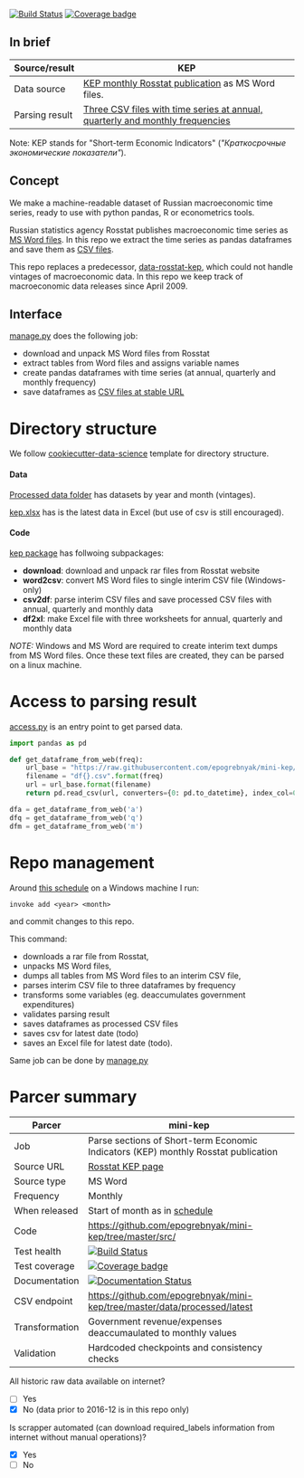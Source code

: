 [![Build Status](https://travis-ci.org/mini-kep/parser-rosstat-kep.svg?branch=master)](https://travis-ci.org/mini-kep/parser-rosstat-kep)
[![Coverage badge](https://codecov.io/gh/mini-kep/parser-rosstat-kep/branch/master/graphs/badge.svg)](https://codecov.io/gh/mini-kep/parser-rosstat-kep)


In brief
--------

Source/result   |                       KEP    
----------------|-------------------------------------------------------------------------------------------------
Data source     | [KEP monthly Rosstat publication][Rosstat] as MS Word files.
Parsing result  | [Three CSV files with time series at annual, quarterly and monthly frequencies][backend]

Note: KEP stands for "Short-term Economic Indicators" (*"Краткосрочные экономические показатели"*).

Concept
-------

We make a machine-readable dataset of Russian macroeconomic time series, ready to use with python pandas, R or econometrics tools. 

Russian statistics agency Rosstat publishes macroeconomic time series as [MS Word files][Rosstat]. In this repo we extract the time series as pandas dataframes and save them as [CSV files][backend]. 

This repo replaces a predecessor, [data-rosstat-kep](https://github.com/epogrebnyak/data-rosstat-kep), which could not handle vintages of macroeconomic data. In this repo we keep track of macroeconomic data releases since April 2009. 


Interface 
---------
[manage.py](https://github.com/mini-kep/parser-rosstat-kep/blob/master/src/manage.py) does the following job:
- download and unpack MS Word files from Rosstat
- extract tables from Word files and assigns variable names
- create pandas dataframes with time series (at annual, quarterly and monthly frequency) 
- save dataframes as [CSV files at stable URL][backend] 

[kep]: https://github.com/mini-kep/parser-rosstat-kep
[Rosstat]: http://www.gks.ru/wps/wcm/connect/rosstat_main/rosstat/ru/statistics/publications/catalog/doc_1140080765391
[backend]: https://github.com/mini-kep/parser-rosstat-kep/tree/master/data/processed/latest


# Directory structure

We follow [cookiecutter-data-science](https://github.com/drivendata/cookiecutter-data-science) template for 
directory structure. 

#### Data
[Processed data folder](https://github.com/mini-kep/parser-rosstat-kep/tree/master/data/processed)
has datasets by year and month (vintages).

[kep.xlsx](https://github.com/epogrebnyak/mini-kep/blob/master/output/kep.xlsx?raw=true) has is the latest data in Excel (but use of csv is still encouraged). 

#### Code

[kep package](https://github.com/mini-kep/parser-rosstat-kep/tree/master/src/kep) has follwoing subpackages:
   - **download**: download and unpack rar files from Rosstat website
   - **word2csv**: convert MS Word files to single interim CSV file (Windows-only)
   - **csv2df**: parse interim CSV files and save processed CSV files with annual, quarterly and monthly data
   - **df2xl**: make Excel file with three worksheets for annual, quarterly and monthly data 

*NOTE:* Windows and MS Word are required to create interim text dumps from MS Word files. Оnce these text files are created, they can be parsed on a linux machine.

# Access to parsing result

[access.py](https://github.com/mini-kep/parser-rosstat-kep/blob/master/src/access.py) 
is an entry point to get parsed data.

```python
import pandas as pd

def get_dataframe_from_web(freq):
    url_base = "https://raw.githubusercontent.com/epogrebnyak/mini-kep/master/data/processed/latest/{}"
    filename = "df{}.csv".format(freq)
    url = url_base.format(filename)
    return pd.read_csv(url, converters={0: pd.to_datetime}, index_col=0)

dfa = get_dataframe_from_web('a')
dfq = get_dataframe_from_web('q')
dfm = get_dataframe_from_web('m')
```
 
# Repo management

Around [this schedule](http://www.gks.ru/gis/images/graf-oper2017.htm) on a Windows machine I run:   

```
invoke add <year> <month>
```

and commit changes to this repo.

This command:
- downloads a rar file from Rosstat, 
- unpacks MS Word files, 
- dumps all tables from MS Word files to an interim CSV file, 
- parses interim CSV file to three dataframes by frequency 
- transforms some variables (eg. deaccumulates government expenditures)
- validates parsing result
- saves dataframes as processed CSV files
- saves csv for latest date (todo)
- saves an Excel file for latest date (todo).

Same job can be done by [manage.py](https://github.com/mini-kep/parser-rosstat-kep/blob/master/src/manage.py)

# Parcer summary

Parcer              |  mini-kep 
--------------------|----------------------------------------
Job                 |  Parse sections of Short-term Economic Indicators (KEP) monthly Rosstat publication 
Source URL          |  [Rosstat KEP page](http://www.gks.ru/wps/wcm/connect/rosstat_main/rosstat/ru/statistics/publications/catalog/doc_1140080765391)
Source type         |  MS Word  <!-- Word, Excel, CSV, HTML, XML, API, other -->
Frequency           |  Monthly
When released       |  Start of month as in [schedule](http://www.gks.ru/gis/images/graf-oper2017.htm) 
Code                | <https://github.com/epogrebnyak/mini-kep/tree/master/src/>
Test health         | [![Build Status](https://travis-ci.org/mini-kep/parser-rosstat-kep.svg?branch=master)](https://travis-ci.org/mini-kep/parser-rosstat-kep)
Test coverage       |  [![Coverage badge](https://codecov.io/gh/mini-kep/parser-rosstat-kep/branch/master/graphs/badge.svg)](https://codecov.io/gh/mini-kep/parser-rosstat-kep)
Documentation       |  [![Documentation Status](https://readthedocs.org/projects/mini-kep-parcer-for-rosstat-kep-publication/badge/?version=latest)](http://mini-kep-parcer-for-rosstat-kep-publication.readthedocs.io/en/latest/?badge=latest)
CSV endpoint        | <https://github.com/epogrebnyak/mini-kep/tree/master/data/processed/latest>
Transformation      |  Government revenue/expenses deaccumaulated to monthly values 
Validation          |  Hardcoded checkpoints and consistency checks 


All historic raw data available on internet? 
- [ ] Yes
- [x] No (data prior to 2016-12 is in this repo only)  

Is scrapper automated (can download required_labels information from internet  without manual operations)?
- [x] Yes
- [ ] No 
